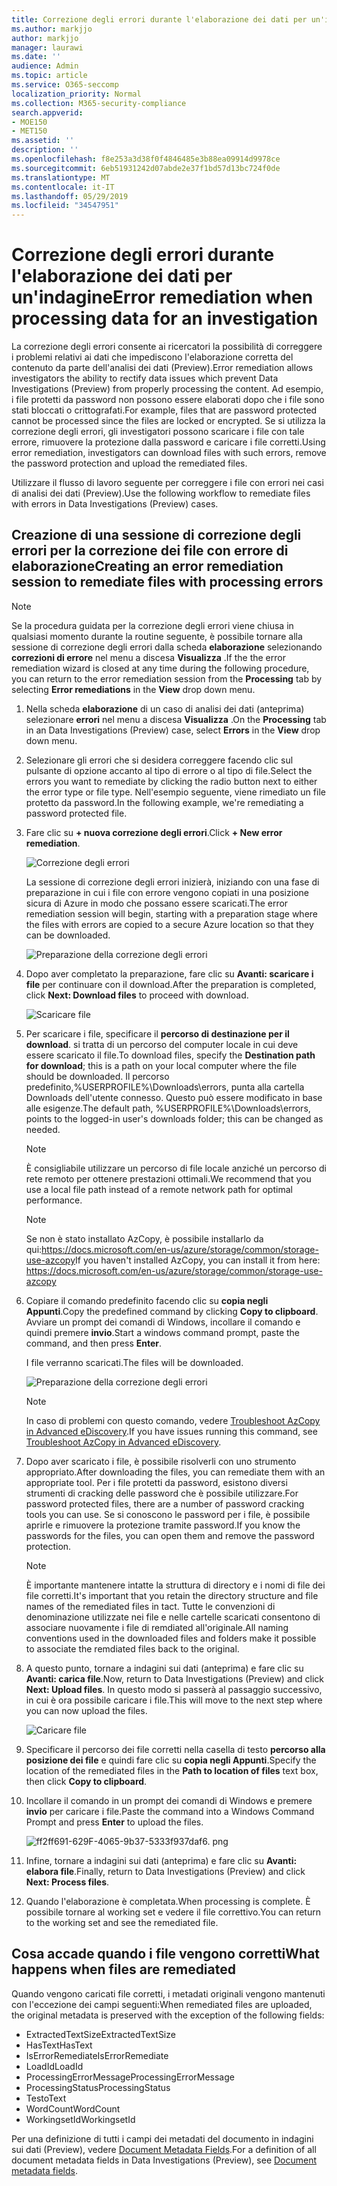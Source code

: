 ```yaml
---
title: Correzione degli errori durante l'elaborazione dei dati per un'indagine
ms.author: markjjo
author: markjjo
manager: laurawi
ms.date: ''
audience: Admin
ms.topic: article
ms.service: O365-seccomp
localization_priority: Normal
ms.collection: M365-security-compliance
search.appverid:
- MOE150
- MET150
ms.assetid: ''
description: ''
ms.openlocfilehash: f8e253a3d38f0f4846485e3b88ea09914d9978ce
ms.sourcegitcommit: 6eb51931242d07abde2e37f1bd57d13bc724f0de
ms.translationtype: MT
ms.contentlocale: it-IT
ms.lasthandoff: 05/29/2019
ms.locfileid: "34547951"
---
```

# <a name="error-remediation-when-processing-data-for-an-investigation"></a><span data-ttu-id="e8108-102">Correzione degli errori durante l'elaborazione dei dati per un'indagine</span><span class="sxs-lookup"><span data-stu-id="e8108-102">Error remediation when processing data for an investigation</span></span>

<span data-ttu-id="e8108-103">La correzione degli errori consente ai ricercatori la possibilità di correggere i problemi relativi ai dati che impediscono l'elaborazione corretta del contenuto da parte dell'analisi dei dati (Preview).</span><span class="sxs-lookup"><span data-stu-id="e8108-103">Error remediation allows investigators the ability to rectify data issues which prevent Data Investigations (Preview) from properly processing the content.</span></span> <span data-ttu-id="e8108-104">Ad esempio, i file protetti da password non possono essere elaborati dopo che i file sono stati bloccati o crittografati.</span><span class="sxs-lookup"><span data-stu-id="e8108-104">For example, files that are password protected cannot be processed since the files are locked or encrypted.</span></span> <span data-ttu-id="e8108-105">Se si utilizza la correzione degli errori, gli investigatori possono scaricare i file con tale errore, rimuovere la protezione dalla password e caricare i file corretti.</span><span class="sxs-lookup"><span data-stu-id="e8108-105">Using error remediation, investigators can download files with such errors, remove the password protection and upload the remediated files.</span></span>

<span data-ttu-id="e8108-106">Utilizzare il flusso di lavoro seguente per correggere i file con errori nei casi di analisi dei dati (Preview).</span><span class="sxs-lookup"><span data-stu-id="e8108-106">Use the following workflow to remediate files with errors in Data Investigations (Preview) cases.</span></span>

## <a name="creating-an-error-remediation-session-to-remediate-files-with-processing-errors"></a><span data-ttu-id="e8108-107">Creazione di una sessione di correzione degli errori per la correzione dei file con errore di elaborazione</span><span class="sxs-lookup"><span data-stu-id="e8108-107">Creating an error remediation session to remediate files with processing errors</span></span>

>[!NOTE]
><span data-ttu-id="e8108-108">Se la procedura guidata per la correzione degli errori viene chiusa in qualsiasi momento durante la routine seguente, è possibile tornare alla sessione di correzione degli errori dalla scheda **elaborazione** selezionando **correzioni di errore** nel menu a discesa **Visualizza** .</span><span class="sxs-lookup"><span data-stu-id="e8108-108">If the the error remediation wizard is closed at any time during the following procedure, you can return to the error remediation session from the **Processing** tab by selecting **Error remediations** in the **View** drop down menu.</span></span>

1. <span data-ttu-id="e8108-109">Nella scheda **elaborazione** di un caso di analisi dei dati (anteprima) selezionare **errori** nel menu a discesa **Visualizza** .</span><span class="sxs-lookup"><span data-stu-id="e8108-109">On the **Processing** tab in an Data Investigations (Preview) case, select **Errors** in the **View** drop down menu.</span></span>

2. <span data-ttu-id="e8108-110">Selezionare gli errori che si desidera correggere facendo clic sul pulsante di opzione accanto al tipo di errore o al tipo di file.</span><span class="sxs-lookup"><span data-stu-id="e8108-110">Select the errors you want to remediate by clicking the radio button next to either the error type or file type.</span></span>  <span data-ttu-id="e8108-111">Nell'esempio seguente, viene rimediato un file protetto da password.</span><span class="sxs-lookup"><span data-stu-id="e8108-111">In the following example, we're remediating a password protected file.</span></span>

3. <span data-ttu-id="e8108-112">Fare clic su **+ nuova correzione degli errori**.</span><span class="sxs-lookup"><span data-stu-id="e8108-112">Click **+ New error remediation**.</span></span>

    ![Correzione degli errori](../media/8c2faf1a-834b-44fc-b418-6a18aed8b81a.png)

    <span data-ttu-id="e8108-114">La sessione di correzione degli errori inizierà, iniziando con una fase di preparazione in cui i file con errore vengono copiati in una posizione sicura di Azure in modo che possano essere scaricati.</span><span class="sxs-lookup"><span data-stu-id="e8108-114">The error remediation session will begin, starting with a preparation stage where the files with errors are copied to a secure Azure location so that they can be downloaded.</span></span>

    ![Preparazione della correzione degli errori](../media/390572ec-7012-47c4-a6b6-4cbb5649e8a8.png)

4. <span data-ttu-id="e8108-116">Dopo aver completato la preparazione, fare clic su **Avanti: scaricare i file** per continuare con il download.</span><span class="sxs-lookup"><span data-stu-id="e8108-116">After the preparation is completed, click **Next: Download files** to proceed with download.</span></span>

    ![Scaricare file](../media/6ac04b09-8e13-414a-9e24-7c75ba586363.png)

5. <span data-ttu-id="e8108-118">Per scaricare i file, specificare il **percorso di destinazione per il download**. si tratta di un percorso del computer locale in cui deve essere scaricato il file.</span><span class="sxs-lookup"><span data-stu-id="e8108-118">To download files, specify the **Destination path for download**; this is a path on your local computer where the file should be downloaded.</span></span>  <span data-ttu-id="e8108-119">Il percorso predefinito,%USERPROFILE%\Downloads\errors, punta alla cartella Downloads dell'utente connesso. Questo può essere modificato in base alle esigenze.</span><span class="sxs-lookup"><span data-stu-id="e8108-119">The default path, %USERPROFILE%\Downloads\errors, points to the logged-in user's downloads folder; this can be changed as needed.</span></span>

    >[!NOTE]
    ><span data-ttu-id="e8108-120">È consigliabile utilizzare un percorso di file locale anziché un percorso di rete remoto per ottenere prestazioni ottimali.</span><span class="sxs-lookup"><span data-stu-id="e8108-120">We recommend that you use a local file path instead of a remote network path for optimal performance.</span></span>

    > [!NOTE]
    > <span data-ttu-id="e8108-121">Se non è stato installato AzCopy, è possibile installarlo da qui:https://docs.microsoft.com/en-us/azure/storage/common/storage-use-azcopy</span><span class="sxs-lookup"><span data-stu-id="e8108-121">If you haven't installed AzCopy, you can install it from here: https://docs.microsoft.com/en-us/azure/storage/common/storage-use-azcopy</span></span>

6. <span data-ttu-id="e8108-122">Copiare il comando predefinito facendo clic su **copia negli Appunti**.</span><span class="sxs-lookup"><span data-stu-id="e8108-122">Copy the predefined command by clicking **Copy to clipboard**.</span></span> <span data-ttu-id="e8108-123">Avviare un prompt dei comandi di Windows, incollare il comando e quindi premere **invio**.</span><span class="sxs-lookup"><span data-stu-id="e8108-123">Start a windows command prompt, paste the command, and then press **Enter**.</span></span>  

    <span data-ttu-id="e8108-124">I file verranno scaricati.</span><span class="sxs-lookup"><span data-stu-id="e8108-124">The files will be downloaded.</span></span>

    ![Preparazione della correzione degli errori](../media/f364ab4d-31c5-4375-b69f-650f694a2f69.png)

     > [!NOTE]
     > <span data-ttu-id="e8108-126">In caso di problemi con questo comando, vedere [Troubleshoot AzCopy in Advanced eDiscovery](../compliance20/troubleshooting-azcopy.md).</span><span class="sxs-lookup"><span data-stu-id="e8108-126">If you have issues running this command, see [Troubleshoot AzCopy in Advanced eDiscovery](../compliance20/troubleshooting-azcopy.md).</span></span>

7. <span data-ttu-id="e8108-127">Dopo aver scaricato i file, è possibile risolverli con uno strumento appropriato.</span><span class="sxs-lookup"><span data-stu-id="e8108-127">After downloading the files, you can remediate them with an appropriate tool.</span></span> <span data-ttu-id="e8108-128">Per i file protetti da password, esistono diversi strumenti di cracking delle password che è possibile utilizzare.</span><span class="sxs-lookup"><span data-stu-id="e8108-128">For password protected files, there are a number of password cracking tools you can use.</span></span> <span data-ttu-id="e8108-129">Se si conoscono le password per i file, è possibile aprirle e rimuovere la protezione tramite password.</span><span class="sxs-lookup"><span data-stu-id="e8108-129">If you know the passwords for the files, you can open them and remove the password protection.</span></span>
    
   > [!NOTE]
    > <span data-ttu-id="e8108-130">È importante mantenere intatte la struttura di directory e i nomi di file dei file corretti.</span><span class="sxs-lookup"><span data-stu-id="e8108-130">It's important that you retain the directory structure and file names of the remediated files in tact.</span></span>  <span data-ttu-id="e8108-131">Tutte le convenzioni di denominazione utilizzate nei file e nelle cartelle scaricati consentono di associare nuovamente i file di remdiated all'originale.</span><span class="sxs-lookup"><span data-stu-id="e8108-131">All naming conventions used in the downloaded files and folders make it possible to associate the remdiated files back to the original.</span></span>

8. <span data-ttu-id="e8108-132">A questo punto, tornare a indagini sui dati (anteprima) e fare clic su **Avanti: carica file**.</span><span class="sxs-lookup"><span data-stu-id="e8108-132">Now, return to Data Investigations (Preview) and click **Next: Upload files**.</span></span>  <span data-ttu-id="e8108-133">In questo modo si passerà al passaggio successivo, in cui è ora possibile caricare i file.</span><span class="sxs-lookup"><span data-stu-id="e8108-133">This will move to the next step where you can now upload the files.</span></span>

    ![Caricare file](../media/af3d8617-1bab-4ecd-8de0-22e53acba240.png)

9. <span data-ttu-id="e8108-135">Specificare il percorso dei file corretti nella casella di testo **percorso alla posizione dei file** e quindi fare clic su **copia negli Appunti**.</span><span class="sxs-lookup"><span data-stu-id="e8108-135">Specify the location of the remediated files in the **Path to location of files** text box, then click **Copy to clipboard**.</span></span>

10. <span data-ttu-id="e8108-136">Incollare il comando in un prompt dei comandi di Windows e premere **invio** per caricare i file.</span><span class="sxs-lookup"><span data-stu-id="e8108-136">Paste the command into a Windows Command Prompt and press **Enter** to upload the files.</span></span>

    ![ff2ff691-629F-4065-9b37-5333f937daf6. png](../media/ff2ff691-629f-4065-9b37-5333f937daf6.png)

11. <span data-ttu-id="e8108-138">Infine, tornare a indagini sui dati (anteprima) e fare clic su **Avanti: elabora file**.</span><span class="sxs-lookup"><span data-stu-id="e8108-138">Finally, return to Data Investigations (Preview) and click **Next: Process files**.</span></span>

12. <span data-ttu-id="e8108-139">Quando l'elaborazione è completata.</span><span class="sxs-lookup"><span data-stu-id="e8108-139">When processing is complete.</span></span>  <span data-ttu-id="e8108-140">È possibile tornare al working set e vedere il file correttivo.</span><span class="sxs-lookup"><span data-stu-id="e8108-140">You can return to the working set and see the remediated file.</span></span>

## <a name="what-happens-when-files-are-remediated"></a><span data-ttu-id="e8108-141">Cosa accade quando i file vengono corretti</span><span class="sxs-lookup"><span data-stu-id="e8108-141">What happens when files are remediated</span></span>

<span data-ttu-id="e8108-142">Quando vengono caricati file corretti, i metadati originali vengono mantenuti con l'eccezione dei campi seguenti:</span><span class="sxs-lookup"><span data-stu-id="e8108-142">When remediated files are uploaded, the original metadata is preserved with the exception of the following fields:</span></span> 

- <span data-ttu-id="e8108-143">ExtractedTextSize</span><span class="sxs-lookup"><span data-stu-id="e8108-143">ExtractedTextSize</span></span>
- <span data-ttu-id="e8108-144">HasText</span><span class="sxs-lookup"><span data-stu-id="e8108-144">HasText</span></span>
- <span data-ttu-id="e8108-145">IsErrorRemediate</span><span class="sxs-lookup"><span data-stu-id="e8108-145">IsErrorRemediate</span></span>
- <span data-ttu-id="e8108-146">LoadId</span><span class="sxs-lookup"><span data-stu-id="e8108-146">LoadId</span></span>
- <span data-ttu-id="e8108-147">ProcessingErrorMessage</span><span class="sxs-lookup"><span data-stu-id="e8108-147">ProcessingErrorMessage</span></span>
- <span data-ttu-id="e8108-148">ProcessingStatus</span><span class="sxs-lookup"><span data-stu-id="e8108-148">ProcessingStatus</span></span>
- <span data-ttu-id="e8108-149">Testo</span><span class="sxs-lookup"><span data-stu-id="e8108-149">Text</span></span>
- <span data-ttu-id="e8108-150">WordCount</span><span class="sxs-lookup"><span data-stu-id="e8108-150">WordCount</span></span>
- <span data-ttu-id="e8108-151">WorkingsetId</span><span class="sxs-lookup"><span data-stu-id="e8108-151">WorkingsetId</span></span>

<span data-ttu-id="e8108-152">Per una definizione di tutti i campi dei metadati del documento in indagini sui dati (Preview), vedere [Document Metadata Fields](document-metadata-fields.md).</span><span class="sxs-lookup"><span data-stu-id="e8108-152">For a definition of all document metadata fields in Data Investigations (Preview), see [Document metadata fields](document-metadata-fields.md).</span></span>